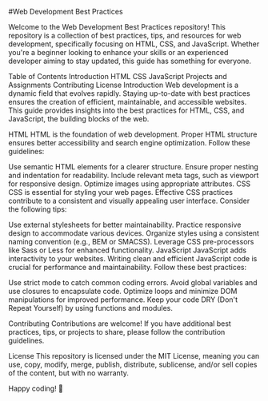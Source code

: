 #Web Development Best Practices

Welcome to the Web Development Best Practices repository! This repository is a collection of best practices, tips, and resources for web development, specifically focusing on HTML, CSS, and JavaScript. Whether you're a beginner looking to enhance your skills or an experienced developer aiming to stay updated, this guide has something for everyone.

Table of Contents
Introduction
HTML
CSS
JavaScript
Projects and Assignments
Contributing
License
Introduction
Web development is a dynamic field that evolves rapidly. Staying up-to-date with best practices ensures the creation of efficient, maintainable, and accessible websites. This guide provides insights into the best practices for HTML, CSS, and JavaScript, the building blocks of the web.

HTML
HTML is the foundation of web development. Proper HTML structure ensures better accessibility and search engine optimization. Follow these guidelines:

Use semantic HTML elements for a clearer structure.
Ensure proper nesting and indentation for readability.
Include relevant meta tags, such as viewport for responsive design.
Optimize images using appropriate attributes.
CSS
CSS is essential for styling your web pages. Effective CSS practices contribute to a consistent and visually appealing user interface. Consider the following tips:

Use external stylesheets for better maintainability.
Practice responsive design to accommodate various devices.
Organize styles using a consistent naming convention (e.g., BEM or SMACSS).
Leverage CSS pre-processors like Sass or Less for enhanced functionality.
JavaScript
JavaScript adds interactivity to your websites. Writing clean and efficient JavaScript code is crucial for performance and maintainability. Follow these best practices:

Use strict mode to catch common coding errors.
Avoid global variables and use closures to encapsulate code.
Optimize loops and minimize DOM manipulations for improved performance.
Keep your code DRY (Don't Repeat Yourself) by using functions and modules.

Contributing
Contributions are welcome! If you have additional best practices, tips, or projects to share, please follow the contribution guidelines.

License
This repository is licensed under the MIT License, meaning you can use, copy, modify, merge, publish, distribute, sublicense, and/or sell copies of the content, but with no warranty.

Happy coding! 🚀

